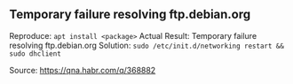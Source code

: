 ## Temporary failure resolving ftp.debian.org

Reproduce: `apt install <package>`
Actual Result: Temporary failure resolving ftp.debian.org
Solution: `sudo /etc/init.d/networking restart && sudo dhclient`

Source: https://qna.habr.com/q/368882